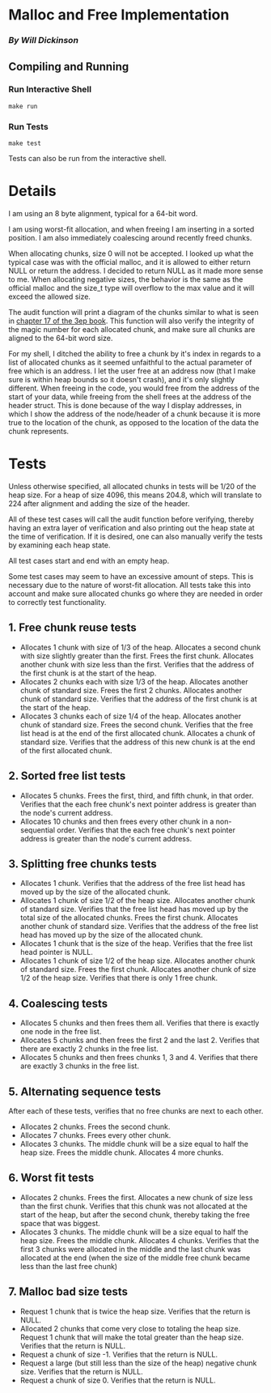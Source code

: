 # Malloc and Free Implementation
### *By Will Dickinson*

## Compiling and Running


### Run Interactive Shell
```
make run
```

### Run Tests
```
make test
```

Tests can also be run from the interactive shell.


# Details

I am using an 8 byte alignment, typical for a 64-bit word.

I am using worst-fit allocation, and when freeing I am inserting in a sorted position. I am also immediately coalescing around recently freed chunks.

When allocating chunks, size 0 will not be accepted. I looked up what the typical case was with the official malloc, and it is allowed to either return NULL or return the address. I decided to return NULL as it made more sense to me. When allocating negative sizes, the behavior is the same as the official malloc and the size_t type will overflow to the max value and it will exceed the allowed size.

The audit function will print a diagram of the chunks similar to what is seen in [chapter 17 of the 3ep book](http://pages.cs.wisc.edu/~remzi/OSTEP/vm-freespace.pdf). This function will also verify the integrity of the magic number for each allocated chunk, and make sure all chunks are aligned to the 64-bit word size.

For my shell, I ditched the ability to free a chunk by it's index in regards to a list of allocated chunks as it seemed unfaithful to the actual parameter of free which is an address. I let the user free at an address now (that I make sure is within heap bounds so it doesn't crash), and it's only slightly different. When freeing in the code, you would free from the address of the start of your data, while freeing from the shell frees at the address of the header struct. This is done because of the way I display addresses, in which I show the address of the node/header of a chunk because it is more true to the location of the chunk, as opposed to the location of the data the chunk represents.

# Tests

Unless otherwise specified, all allocated chunks in tests will be 1/20 of the heap size. For a heap of size 4096, this means 204.8, which will translate to 224 after alignment and adding the size of the header.

All of these test cases will call the audit function before verifying, thereby having an extra layer of verification and also printing out the heap state at the time of verification. If it is desired, one can also manually verify the tests by examining each heap state.

All test cases start and end with an empty heap.

Some test cases may seem to have an excessive amount of steps. This is necessary due to the nature of worst-fit allocation. All tests take this into account and make sure allocated chunks go where they are needed in order to correctly test functionality.

## 1. Free chunk reuse tests

- Allocates 1 chunk with size of 1/3 of the heap. Allocates a second chunk with size slightly greater than the first. Frees the first chunk. Allocates another chunk with size less than the first. Verifies that the address of the first chunk is at the start of the heap.
- Allocates 2 chunks each with size 1/3 of the heap. Allocates another chunk of standard size. Frees the first 2 chunks. Allocates another chunk of standard size. Verifies that the address of the first chunk is at the start of the heap.
- Allocates 3 chunks each of size 1/4 of the heap. Allocates another chunk of standard size. Frees the second chunk. Verifies that the free list head is at the end of the first allocated chunk. Allocates a chunk of standard size. Verifies that the address of this new chunk is at the end of the first allocated chunk.

## 2. Sorted free list tests

- Allocates 5 chunks. Frees the first, third, and fifth chunk, in that order. Verifies that the each free chunk's next pointer address is greater than the node's current address.
- Allocates 10 chunks and then frees every other chunk in a non-sequential order. Verifies that the each free chunk's next pointer address is greater than the node's current address.

## 3. Splitting free chunks tests

- Allocates 1 chunk. Verifies that the address of the free list head has moved up by the size of the allocated chunk.
- Allocates 1 chunk of size 1/2 of the heap size. Allocates another chunk of standard size. Verifies that the free list head has moved up by the total size of the allocated chunks. Frees the first chunk. Allocates another chunk of standard size. Verifies that the address of the free list head has moved up by the size of the allocated chunk.
- Allocates 1 chunk that is the size of the heap. Verifies that the free list head pointer is NULL.
- Allocates 1 chunk of size 1/2 of the heap size. Allocates another chunk of standard size. Frees the first chunk. Allocates another chunk of size 1/2 of the heap size. Verifies that there is only 1 free chunk.

## 4. Coalescing tests

- Allocates 5 chunks and then frees them all. Verifies that there is exactly one node in the free list.
- Allocates 5 chunks and then frees the first 2 and the last 2. Verifies that there are exactly 2 chunks in the free list.
- Allocates 5 chunks and then frees chunks 1, 3 and 4. Verifies that there are exactly 3 chunks in the free list.

## 5. Alternating sequence tests

After each of these tests, verifies that no free chunks are next to each other.

- Allocates 2 chunks. Frees the second chunk.
- Allocates 7 chunks. Frees every other chunk.
- Allocates 3 chunks. The middle chunk will be a size equal to half the heap size. Frees the middle chunk. Allocates 4 more chunks.

## 6. Worst fit tests

- Allocates 2 chunks. Frees the first. Allocates a new chunk of size less than the first chunk. Verifies that this chunk was not allocated at the start of the heap, but after the second chunk, thereby taking the free space that was biggest.
- Allocates 3 chunks. The middle chunk will be a size equal to half the heap size. Frees the middle chunk. Allocates 4 chunks. Verifies that the first 3 chunks were allocated in the middle and the last chunk was allocated at the end (when the size of the middle free chunk became less than the last free chunk)


## 7. Malloc bad size tests

- Request 1 chunk that is twice the heap size. Verifies that the return is NULL.
- Allocated 2 chunks that come very close to totaling the heap size. Request 1 chunk that will make the total greater than the heap size. Verifies that the return is NULL.
- Request a chunk of size -1. Verifies that the return is NULL.
- Request a large (but still less than the size of the heap) negative chunk size. Verifies that the return is NULL.
- Request a chunk of size 0. Verifies that the return is NULL.
